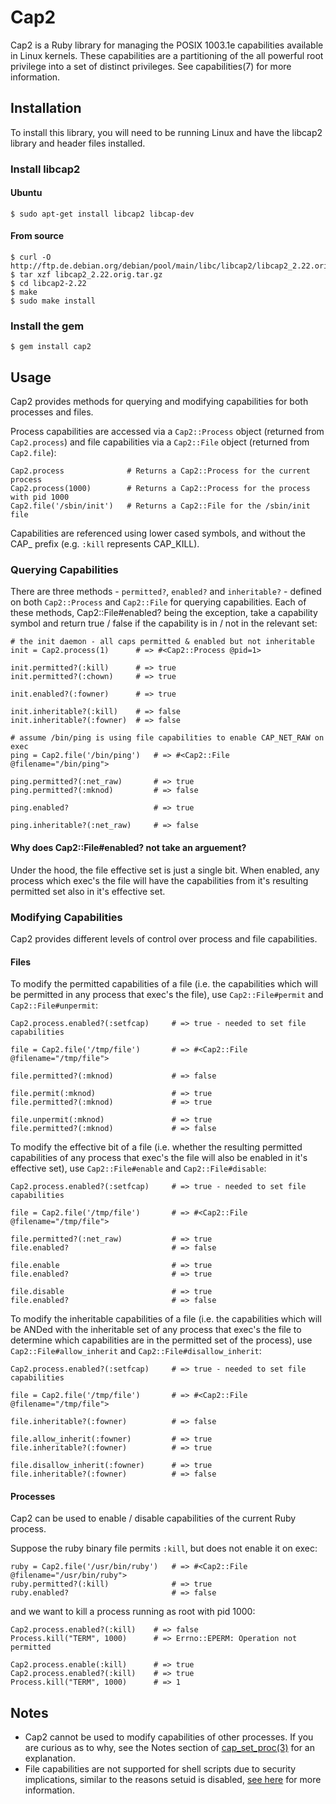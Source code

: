 Cap2
====

Cap2 is a Ruby library for managing the POSIX 1003.1e capabilities available in Linux kernels. These capabilities are a partitioning of the all powerful root privilege into a set of distinct privileges. See capabilities(7) for more information.

Installation
------------

To install this library, you will need to be running Linux and have the libcap2 library and header files installed.

### Install libcap2

#### Ubuntu

```
$ sudo apt-get install libcap2 libcap-dev
```

#### From source

```
$ curl -O http://ftp.de.debian.org/debian/pool/main/libc/libcap2/libcap2_2.22.orig.tar.gz
$ tar xzf libcap2_2.22.orig.tar.gz
$ cd libcap2-2.22
$ make
$ sudo make install
```

### Install the gem

```
$ gem install cap2
```

Usage
-----

Cap2 provides methods for querying and modifying capabilities for both processes and files.

Process capabilities are accessed via a `Cap2::Process` object (returned from `Cap2.process`) and file capabilities via a `Cap2::File` object (returned from `Cap2.file`):

```
Cap2.process              # Returns a Cap2::Process for the current process
Cap2.process(1000)        # Returns a Cap2::Process for the process with pid 1000
Cap2.file('/sbin/init')   # Returns a Cap2::File for the /sbin/init file
```

Capabilities are referenced using lower cased symbols, and without the CAP_ prefix (e.g. `:kill` represents CAP_KILL).

### Querying Capabilities

There are three methods - `permitted?`, `enabled?` and `inheritable?` - defined on both `Cap2::Process` and `Cap2::File` for querying capabilities. Each of these methods, Cap2::File#enabled? being the exception, take a capability symbol and return true / false if the capability is in / not in the relevant set:

```
# the init daemon - all caps permitted & enabled but not inheritable
init = Cap2.process(1)      # => #<Cap2::Process @pid=1>

init.permitted?(:kill)      # => true
init.permitted?(:chown)     # => true

init.enabled?(:fowner)      # => true

init.inheritable?(:kill)    # => false
init.inheritable?(:fowner)  # => false

# assume /bin/ping is using file capabilities to enable CAP_NET_RAW on exec
ping = Cap2.file('/bin/ping')   # => #<Cap2::File @filename="/bin/ping">

ping.permitted?(:net_raw)       # => true
ping.permitted?(:mknod)         # => false

ping.enabled?                   # => true

ping.inheritable?(:net_raw)     # => false
```

#### Why does Cap2::File#enabled? not take an arguement?

Under the hood, the file effective set is just a single bit. When enabled, any process which exec's the file will have the capabilities from it's resulting permitted set also in it's effective set.

### Modifying Capabilities

Cap2 provides different levels of control over process and file capabilities.

#### Files

To modify the permitted capabilities of a file (i.e. the capabilities which will be permitted in any process that exec's the file), use `Cap2::File#permit` and `Cap2::File#unpermit`:

```
Cap2.process.enabled?(:setfcap)     # => true - needed to set file capabilities

file = Cap2.file('/tmp/file')       # => #<Cap2::File @filename="/tmp/file">

file.permitted?(:mknod)             # => false

file.permit(:mknod)                 # => true
file.permitted?(:mknod)             # => true

file.unpermit(:mknod)               # => true
file.permitted?(:mknod)             # => false
```

To modify the effective bit of a file (i.e. whether the resulting permitted capabilities of any process that exec's the file will also be enabled in it's effective set), use `Cap2::File#enable` and `Cap2::File#disable`:

```
Cap2.process.enabled?(:setfcap)     # => true - needed to set file capabilities

file = Cap2.file('/tmp/file')       # => #<Cap2::File @filename="/tmp/file">

file.permitted?(:net_raw)           # => true
file.enabled?                       # => false

file.enable                         # => true
file.enabled?                       # => true

file.disable                        # => true
file.enabled?                       # => false
```

To modify the inheritable capabilities of a file (i.e. the capabilities which will be ANDed with the inheritable set of any process that exec's the file to determine which capabilities are in the permitted set of the process), use `Cap2::File#allow_inherit` and `Cap2::File#disallow_inherit`:

```
Cap2.process.enabled?(:setfcap)     # => true - needed to set file capabilities

file = Cap2.file('/tmp/file')       # => #<Cap2::File @filename="/tmp/file">

file.inheritable?(:fowner)          # => false

file.allow_inherit(:fowner)         # => true
file.inheritable?(:fowner)          # => true

file.disallow_inherit(:fowner)      # => true
file.inheritable?(:fowner)          # => false
```

#### Processes

Cap2 can be used to enable / disable capabilities of the current Ruby process.

Suppose the ruby binary file permits `:kill`, but does not enable it on exec:

```
ruby = Cap2.file('/usr/bin/ruby')   # => #<Cap2::File @filename="/usr/bin/ruby">
ruby.permitted?(:kill)              # => true
ruby.enabled?                       # => false
```

and we want to kill a process running as root with pid 1000:

```
Cap2.process.enabled?(:kill)    # => false
Process.kill("TERM", 1000)      # => Errno::EPERM: Operation not permitted

Cap2.process.enable(:kill)      # => true
Cap2.process.enabled?(:kill)    # => true
Process.kill("TERM", 1000)      # => 1
```

Notes
-----

* Cap2 cannot be used to modify capabilities of other processes. If you are curious as to why, see the Notes section of [cap_set_proc(3)](http://linux.die.net/man/3/cap_set_proc) for an explanation.
* File capabilities are not supported for shell scripts due to security implications, similar to the reasons setuid is disabled, [see here](http://unix.stackexchange.com/questions/364/allow-setuid-on-shell-scripts#answer-2910) for more information.
